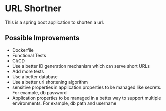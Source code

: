 # URL Shortner

This is a spring boot application to shorten a url.


## Possible Improvements

- Dockerfile
- Functional Tests
- CI/CD
- Use a better ID generation mechanism which can serve short URLs
- Add more tests
- Use a better database
- Use a better url shortening algorithm
- sensitive properties in application.properties to be managed like secrets. For example, db password
- Application properties to be managed in a better way to support multiple environments. For example, db path and username


